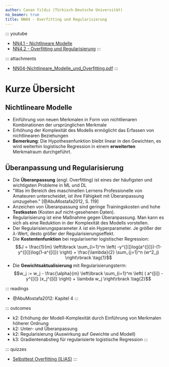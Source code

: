 ```yaml
---
author: Canan Yıldız (Türkisch-Deutsche Universität)
no_beamer: true
title: NN04 - Overfitting und Regularisierung
---
```


::: youtube
-   [NN4.1 - Nichtlineare Modelle](https://youtu.be/KJLT-h_ChRo)
-   [NN4.2 - Overfitting und Regularisierung](https://youtu.be/BW91MYPUH_k)
:::

::: attachments
-   [NN04-Nichtlineare_Modelle_und_Overfitting.pdf](https://github.com/Artificial-Intelligence-HSBI-TDU/KI-Vorlesung/blob/master/lecture/nn/files/NN04-Nichtlineare_Modelle_und_Overfitting.pdf)
:::

# Kurze Übersicht

## Nichtlineare Modelle

-   Einführung von neuen Merkmalen in Form von nichtlienaren Kombinationen der
    ursprünglichen Merkmale
-   Erhöhung der Komplexität des Modells ermöglicht das Erfassen von nichtlinearen
    Beziehungen
-   **Bemerkung**: Die Hypothesenfunktion bleibt linear in den Gewichten, es wird
    weiterhin logistische Regression in einem **erweiterten** Merkmalraum
    durchgeführt.

## Überanpassung und Regularisierung

-   Die **Überanpassung** (engl. Overfitting) ist eines der häufigsten und
    wichtigsten Probleme in ML und DL
-   "Was im Bereich des maschinellen Lernens Professionelle von Amateuren
    unterscheidet, ist ihre Fähigkeit mit Überanpassung umzugehen."
    [@AbuMostafa2012, S. 119]
-   Anzeichen von Überanpassung sind geringe Trainingskosten und hohe **Testkosten**
    (Kosten auf nicht-gesehenen Daten).
-   Regularisierung ist eine Maßnahme gegen Überanpassung. Man kann es sich als eine
    Reduktion in der Komplexität des Modells vorstellen.
-   Der Regularisierungsparameter $\lambda$ ist ein Hyperparameter. Je größer der
    $\lambda$-Wert, desto größer der Regularisierungseffekt.
-   Die **Kostentenfunktion** bei regulariserter logistischer Regression:
    $$J = \frac{1}{m} \left\lbrack \sum_{i=1}^m \left( -y^{[i]}log(a^{[i]})-(1-y^{[i]})log(1-a^{[i]}) \right) + \frac{\lambda}{2} \sum_{j=1}^n (w^2_j)  \right\rbrack \tag{1}$$
-   Die **Gewichtsaktualisierung** mit Regularisierungsterm:
    $$w_j := w_j - \frac{\alpha}{m} \left\lbrack \sum_{i=1}^m \left( ( a^{[i]} - y^{[i]} )x_j^{[i]} \right) + \lambda w_j  \right\rbrack \tag{2}$$

::: readings
-   @AbuMostafa2012: Kapitel 4
:::

::: outcomes
-   k2: Erhöhung der Modell-Komplexität durch Einführung von Merkmalen höherer
    Ordnung
-   k2: Unter- und Überanpassung
-   k2: Regularisierung (Auswirkung auf Gewichte und Modell)
-   k3: Gradientenabstieg für regularisierte logistische Regression
:::

::: quizzes
-   [Selbsttest Overfitting
    (ILIAS)](https://www.hsbi.de/elearning/goto.php?target=tst_1106595&client_id=FH-Bielefeld)
:::
